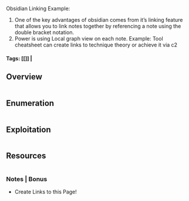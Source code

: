 
Obsidian Linking Example: 
1. One of the key advantages of obsidian comes from it’s linking feature that allows you to link notes together by referencing a note using the double bracket notation.
2. Power is using Local graph view on each note. Example: Tool cheatsheet can create links to technique theory or achieve it via c2

#### Tags: [[]] | #

## Overview 

```markdown
```
## Enumeration 

```markdown
```

## Exploitation 

```markdown
```

## Resources

```markdown
```

### Notes | Bonus
- Create Links to this Page!